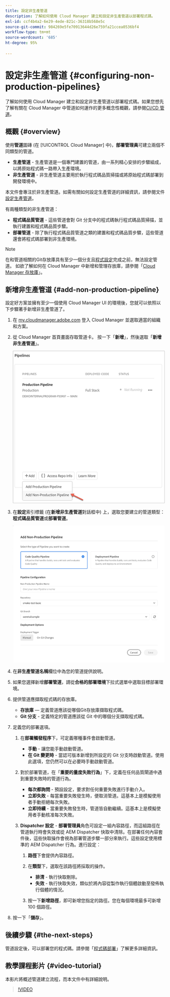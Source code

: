 ```yaml
---
title: 設定非生產管道
description: 了解如何使用 Cloud Manager 建立和設定非生產管道以部署程式碼。
exl-id: ccf4b4a2-6e29-4ede-821c-36318b568e5c
source-git-commit: 984269e5fe70913644d26e759fa21ccea0536bf4
workflow-type: tm+mt
source-wordcount: '685'
ht-degree: 95%

---
```


# 設定非生產管道 {#configuring-non-production-pipelines}

了解如何使用 Cloud Manager 建立和設定非生產管道以部署程式碼。如果您想先了解有關在 Cloud Manager 中管道如何運作的更多概念性概觀，請參閱[CI/CD 管道](/help/overview/ci-cd-pipelines.md)。

## 概觀 {#overview}

使用&#x200B;**管道**&#x200B;圖磚 (在 [!UICONTROL Cloud Manager] 中)，**部署管理員**&#x200B;可建立兩個不同類型的管道。

* **生產管道** - 生產管道是一個專門建置的管道，由一系列精心安排的步驟組成，以將原始程式碼一路帶入生產環境。
* **非生產管道** - 非生產管道主要用於執行程式碼品質掃描或將原始程式碼部署到開發環境中。

本文件會專注於非生產管道。如需有關如何設定生產管道的詳細資訊，請參閱文件[設定生產管道](/help/using/production-pipelines.md)。

有兩種類型的非生產管道：

* **程式碼品質管道** - 這些管道會對 Git 分支中的程式碼執行程式碼品質掃描，並執行建置和程式碼品質步驟。
* **部署管道** - 除了執行程式碼品質管道之類的建置和程式碼品質步驟，這些管道還會將程式碼部署到非生產環境。

>[!NOTE]
>
>在和管道相關的Git存放庫具有至少一個分支且[程式設定](/help/getting-started/program-setup.md)完成之前，無法設定管道。 如欲了解如何在 Cloud Manager 中新增和管理存放庫，請參閱「[Cloud Manager 存放庫](/help/managing-code/managing-repositories.md)」。

## 新增非生產管道 {#add-non-production-pipeline}

設定好方案並擁有至少一個使用 Cloud Manager UI 的環境後，您就可以依照以下步驟著手新增非生產管道了。

1. 在 [my.cloudmanager.adobe.com](https://my.cloudmanager.adobe.com) 登入 Cloud Manager 並選取適當的組織和方案。

1. 從 Cloud Manager 首頁畫面存取管道卡。 按一下「**新增**」，然後選取「**新增非生產管道**」。

   ![新增非生產管道](/help/assets/configure-pipelines/nonprod-pipeline-add1.png)

1. 在&#x200B;**設定**&#x200B;索引標籤 (在&#x200B;**新增非生產管道**&#x200B;對話框中) 上，選取您要建立的管道類型：**程式碼品質管道**&#x200B;或&#x200B;**部署管道**。

   ![選擇管道類型](/help/assets/configure-pipelines/add-non-production-pipeline.png)

1. 在&#x200B;**非生產管道名稱**&#x200B;欄位中為您的管道提供說明。

1. 如果您選擇新增&#x200B;**部署管道**，請從&#x200B;**合格的部署環境**&#x200B;下拉式選單中選取目標部署環境。

1. 提供管道應擷取程式碼的存放庫。

   * **存放庫** — 定義管道應該從哪個Git存放庫擷取程式碼。
   * **Git 分支** - 定義特定的管道應該從 Git 中的哪個分支擷取程式碼。

1. 定義您的部署選項。

   1. 在&#x200B;**部署觸發程序**&#x200B;下，可定義哪種事件會啟動管道。

      * **手動** - 讓您能手動啟動管道。
      * **在 Git 變更時** - 當認可版本新增到所設定的 Git 分支時啟動管道。使用此選項，您仍然可以在必要時手動啟動管道。

   1. 對於部署管道，在「**重要的量度失敗行為**」下，定義在任何品質閘道中遇到重要失敗時的管道行為。

      * **每次都詢問** - 預設設定，要求對任何重要失敗進行手動介入。
      * **立即失敗** - 每當重要失敗發生時，便取消管道。這基本上是模擬使用者手動拒絕每次失敗。
      * **立即持續** - 當重要失敗發生時，管道皆自動繼續。這基本上是模擬使用者手動核准每次失敗。

   1. **Dispatcher 設定** - **部署管理員**&#x200B;角色可設定一組內容路徑，而這組路徑在管道執行時會失效或從 AEM Dispatcher 快取中清除。在部署任何內容套件後，這些快取操作會視為部署管道步驟一部分來執行。這些設定使用標準的 AEM Dispatcher 行為。進行設定：

      1. **路徑**&#x200B;下會提供內容路徑。
      1. 在&#x200B;**類型**&#x200B;下，選取在該路徑將採取的操作。

         * **排清** - 執行快取刪除。
         * **失效** - 執行快取失效，類似於將內容從製作執行個體啟動至發佈執行個體的情況。

      1. 按一下&#x200B;**新增路徑**，即可新增您指定的路徑。您在每個環境最多可新增 100 個路徑。

1. 按一下「**儲存**」。

## 後續步驟 {#the-next-steps}

管道設定後，可以部署您的程式碼。請參閱「[程式碼部署](/help/using/code-deployment.md)」了解更多詳細資訊。

## 教學課程影片 {#video-tutorial}

本影片將概述管道建立流程，而本文件中有詳細說明。

>[!VIDEO](https://video.tv.adobe.com/v/26316/)
